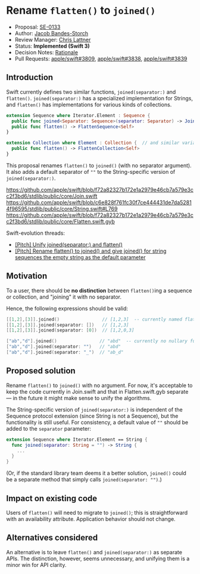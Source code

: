 # Rename `flatten()` to `joined()`

* Proposal: [SE-0133](0133-rename-flatten-to-joined.md)
* Author: [Jacob Bandes-Storch](https://github.com/jtbandes)
* Review Manager: [Chris Lattner](http://github.com/lattner)
* Status: **Implemented (Swift 3)**
* Decision Notes: [Rationale](https://lists.swift.org/pipermail/swift-evolution-announce/2016-July/000265.html)
* Pull Requests: [apple/swift#3809](https://github.com/apple/swift/pull/3809),
                 [apple/swift#3838](https://github.com/apple/swift/pull/3838),
                 [apple/swift#3839](https://github.com/apple/swift/pull/3839)

## Introduction

Swift currently defines two similar functions, `joined(separator:)` and `flatten()`. `joined(separator:)` has a specialized implementation for Strings, and `flatten()` has implementations for various kinds of collections.

```swift
extension Sequence where Iterator.Element : Sequence {
  public func joined<Separator: Sequence>(separator: Separator) -> JoinedSequence<Self>
  public func flatten() -> FlattenSequence<Self>
}

extension Collection where Element : Collection {  // and similar variants
  public func flatten() -> FlattenCollection<Self>
}
```

This proposal renames `flatten()` to `joined()` (with no separator argument). It also adds a default separator of `""` to the String-specific version of `joined(separator:)`.

https://github.com/apple/swift/blob/f72a82327b172e1a2979e46cb7a579e3cc2f3bd6/stdlib/public/core/Join.swift
https://github.com/apple/swift/blob/c6e828f761fc30f7ce444431de7da52814f96595/stdlib/public/core/String.swift#L769
https://github.com/apple/swift/blob/f72a82327b172e1a2979e46cb7a579e3cc2f3bd6/stdlib/public/core/Flatten.swift.gyb

Swift-evolution threads:
- [[Pitch] Unify joined(separator:) and flatten()](https://lists.swift.org/pipermail/swift-evolution/Week-of-Mon-20160718/025136.html)
- [[Pitch] Rename flatten() to joined() and give joined() for string sequences the empty string as the default parameter](https://lists.swift.org/pipermail/swift-evolution/Week-of-Mon-20160718/025234.html)

## Motivation

To a user, there should be **no distinction** between `flatten()`ing a sequence or collection, and "joining" it with no separator.

Hence, the following expressions should be valid:

```swift
[[1,2],[3]].joined()                // [1,2,3]  -- currently named flatten()
[[1,2],[3]].joined(separator: [])   // [1,2,3]
[[1,2],[3]].joined(separator: [0])  // [1,2,0,3]

["ab","d"].joined()                // "abd"  -- currently no nullary function to do this
["ab","d"].joined(separator: "")   // "abd"
["ab","d"].joined(separator: "_")  // "ab_d"
```

## Proposed solution

Rename `flatten()` to `joined()` with no argument. For now, it's acceptable to keep the code currently in Join.swift and that in Flatten.swift.gyb separate — in the future it might make sense to unify the algorithms.

The String-specific version of `joined(separator:)` is independent of the Sequence protocol extension (since String is not a Sequence), but the functionality is still useful. For consistency, a default value of `""` should be added to the `separator` parameter:

```swift
extension Sequence where Iterator.Element == String {
  func joined(separator: String = "") -> String {
    ...
  }
}
```
(Or, if the standard library team deems it a better solution, `joined()` could be a separate method that simply calls `joined(separator: "")`.)

## Impact on existing code

Users of `flatten()` will need to migrate to `joined()`; this is straightforward with an availability attribute. Application behavior should not change.

## Alternatives considered

An alternative is to leave `flatten()` and `joined(separator:)` as separate APIs. The distinction, however, seems unnecessary, and unifying them is a minor win for API clarity.

